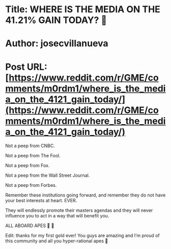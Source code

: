 # Title: WHERE IS THE MEDIA ON THE 41.21% GAIN TODAY? 🤔
# Author: josecvillanueva
# Post URL: [https://www.reddit.com/r/GME/comments/m0rdm1/where_is_the_media_on_the_4121_gain_today/](https://www.reddit.com/r/GME/comments/m0rdm1/where_is_the_media_on_the_4121_gain_today/)


Not a peep from CNBC. 

Not a peep from The Fool.

Not a peep from Fox.

Not a peep from the Wall Street Journal.

Not a peep from Forbes. 

Remember these institutions going forward, and remember they do not have your best interests at heart. EVER.

They will endlessly promote their masters agendas and they will never influence you to act in a way that will benefit you.

ALL ABOARD APES 🚀 🦍

Edit: thanks for my first gold ever! You guys are amazing and I’m proud of this community and all you hyper-rational apes 🦧